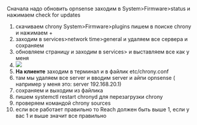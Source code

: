 Сначала надо обновить opnsense заходим в 
System>Firmware>status и нажимаем check for updates
1. скачиваем chrony System>Firmware>plugins пишем в поиске chrony и нажимаем +
2. заходим в services>network time>general и удаляем все сервера и сохраняем 
3. обновляем страницу и заходим в services> и выставляем все как у меня
4. ![](https://lh7-rt.googleusercontent.com/docsz/AD_4nXfMSnAPS-augE56WbeSq-7PqI0nuYWPvZ_PXFpgzSRUs_iXc_RAF3mpivlE6yKZE_x1kl5bWsfbwOwFSSUAOgTJq4cLTMSAFIXC7Yij5Qk-kJKolnM_sYx7JOR8yRZo93IjZmeXbA?key=aTEVEXtGsUTRRfL9fI--le_T)
5. **На клиенте** заходим в терминал и в файлик etc/chrony.conf
6. там мы удаляем все server и вводим server и айпи opnsense ( например у меня это: server 192.168.20.1)
7. сохраняем и выходим из файлика
8. пишем systemctl restart chronyd для перезагрузки chrony
9. проверяем командой chrony sources
10. если все работает правильно то Reach должен быть выше 1, если у вас 1 и выше значит все правильно